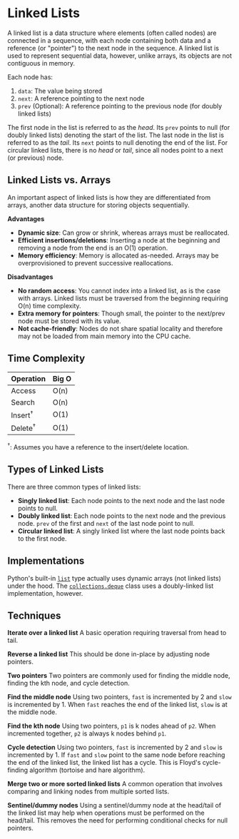 # Linked Lists

A linked list is a data structure where elements (often called nodes) are connected in a sequence, with each node containing both data and a reference (or "pointer") to the next node in the sequence. A linked list is used to represent sequential data, however, unlike arrays, its objects are not contiguous in memory.

Each node has:
1. `data`: The value being stored
2. `next`: A reference pointing to the next node
3. `prev` (Optional): A reference pointing to the previous node (for doubly linked lists)

The first node in the list is referred to as the *head*. Its `prev` points to null (for doubly linked lists) denoting the start of the list. The last node in the list is referred to as the *tail*. Its `next` points to null denoting the end of the list. For circular linked lists, there is no *head* or *tail*, since all nodes point to a next (or previous) node.

## Linked Lists vs. Arrays

An important aspect of linked lists is how they are differentiated from arrays, another data structure for storing objects sequentially.

**Advantages**
* **Dynamic size**: Can grow or shrink, whereas arrays must be reallocated.
* **Efficient insertions/deletions**: Inserting a node at the beginning and removing a node from the end is an O(1) operation.
* **Memory efficiency**: Memory is allocated as-needed. Arrays may be overprovisioned to prevent successive reallocations.

**Disadvantages**
* **No random access**: You cannot index into a linked list, as is the case with arrays. Linked lists must be traversed from the beginning requiring O(n) time complexity.
* **Extra memory for pointers**: Though small, the pointer to the next/prev node must be stored with its value.
* **Not cache-friendly**: Nodes do not share spatial locality and therefore may not be loaded from main memory into the CPU cache.

## Time Complexity

| Operation          | Big O |
| ------------------ | ----- |
| Access             | O(n)  |
| Search             | O(n)  |
| Insert<sup>†</sup> | O(1)  |
| Delete<sup>†</sup> | O(1)  |

<sup>†</sup>: Assumes you have a reference to the insert/delete location.

## Types of Linked Lists

There are three common types of linked lists:
* **Singly linked list**: Each node points to the next node and the last node points to null.
* **Doubly linked list**: Each node points to the next node and the previous node. `prev` of the first and `next` of the last node point to null.
* **Circular linked list**: A singly linked list where the last node points back to the first node.

## Implementations

Python's built-in [`list`](https://docs.python.org/3/tutorial/datastructures.html#more-on-lists) type actually uses dynamic arrays (not linked lists) under the hood. The [`collections.deque`](https://docs.python.org/3/library/collections.html#collections.deque) class uses a doubly-linked list implementation, however.

## Techniques

**Iterate over a linked list**
A basic operation requiring traversal from head to tail.

**Reverse a linked list**
This should be done in-place by adjusting node pointers.

**Two pointers**
Two pointers are commonly used for finding the middle node, finding the kth node, and cycle detection.

**Find the middle node**
Using two pointers, `fast` is incremented by 2 and `slow` is incremented by 1. When `fast` reaches the end of the linked list, `slow` is at the middle node.

**Find the kth node**
Using two pointers, `p1` is k nodes ahead of `p2`. When incremented together, `p2` is always k nodes behind `p1`.

**Cycle detection**
Using two pointers, `fast` is incremented by 2 and `slow` is incremented by 1. If `fast` and `slow` point to the same node before reaching the end of the linked list, the linked list has a cycle. This is Floyd's cycle-finding algorithm (tortoise and hare algorithm).

**Merge two or more sorted linked lists**
A common operation that involves comparing and linking nodes from multiple sorted lists.

**Sentinel/dummy nodes**
Using a sentinel/dummy node at the head/tail of the linked list may help when operations must be performed on the head/tail. This removes the need for performing conditional checks for null pointers.
